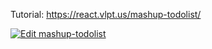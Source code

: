 Tutorial: https://react.vlpt.us/mashup-todolist/

[![Edit mashup-todolist](https://codesandbox.io/static/img/play-codesandbox.svg)](https://codesandbox.io/s/mashup-todolist-b4yjf?fontsize=14&hidenavigation=1&theme=dark)
